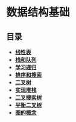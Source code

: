 # 数据结构基础
## 目录
  * [**线性表**](http://nbviewer.jupyter.org/github/YunYang1994/Algorithm/blob/master/DataStructure/1.What%20is%20LinearList%3F.ipynb)<br>
  * [**栈和队列**](http://nbviewer.jupyter.org/github/YunYang1994/Algorithm/blob/master/DataStructure/2.Introduction%20to%20Stack%20and%20Queue.ipynb)<br>
  * [**学习递归**](http://nbviewer.jupyter.org/github/YunYang1994/Algorithm/blob/master/DataStructure/3.Learning%20Recursion%20Algorithm.ipynb)<br>
  * [**排序和搜索**](http://nbviewer.jupyter.org/github/YunYang1994/Algorithm/blob/master/DataStructure/4.Search%20and%20Sort.ipynb)<br>
  * [**二叉树**](http://nbviewer.jupyter.org/github/YunYang1994/Algorithm/blob/master/DataStructure/5.1.Understanding%20Binary%20Tree.ipynb)<br>
  * [**实现堆栈**](http://nbviewer.jupyter.org/github/YunYang1994/Algorithm/blob/master/DataStructure/5.2.Implementation%20of%20the%20Binary%20Heap.ipynb)<br>
  * [**二叉搜索树**](http://nbviewer.jupyter.org/github/YunYang1994/Algorithm/blob/master/DataStructure/5.3.Binary%20Search%20Tree.ipynb)<br>
  * [**平衡二叉树**](http://nbviewer.jupyter.org/github/YunYang1994/Algorithm/blob/master/DataStructure/5.4.Balanced%20Binary%20Tree.ipynb)<br>
  * [**图的概念**](http://nbviewer.jupyter.org/github/YunYang1994/Algorithm/blob/master/DataStructure/6.1The%20concept%20of%20Graph.ipynb)<br> 
